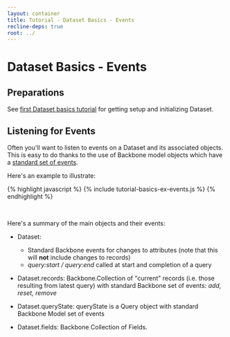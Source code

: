 ```yaml
---
layout: container
title: Tutorial - Dataset Basics - Events
recline-deps: true
root: ../
---
```


<div class="page-header">
  <h1>
    Dataset Basics - Events
  </h1>
</div>


## Preparations

See <a href="{{page.root}}/docs/tutorial-basics.html">first Dataset basics tutorial</a> for getting setup and initializing Dataset.

<script type="text/javascript">
{% include data.js %}
var dataset = new recline.Model.Dataset({
  records: data
});
</script>

## Listening for Events

Often you'll want to listen to events on a Dataset and its associated objects. This is easy to do thanks to the use of Backbone model objects which have a [standard set of events](http://backbonejs.org/#FAQ-events).

Here's an example to illustrate:

{% highlight javascript %}
{% include tutorial-basics-ex-events.js %}
{% endhighlight %}

<div class="ex-events well">&nbsp;</div>

<script type="text/javascript">
$('.ex-events').html('');
{% include tutorial-basics-ex-events.js %}
</script>

Here's a summary of the main objects and their events:

* Dataset:

  * Standard Backbone events for changes to attributes (note that this will **not** include changes to records)
  * *query:start / query:end* called at start and completion of a query

* Dataset.records: Backbone.Collection of "current" records (i.e. those resulting from latest query) with standard Backbone set of events: *add, reset, remove* 

* Dataset.queryState: queryState is a Query object with standard Backbone Model set of events

* Dataset.fields: Backbone Collection of Fields.

